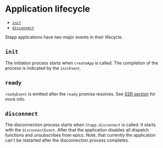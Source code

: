 # Application lifecycle

<!-- START doctoc generated TOC please keep comment here to allow auto update -->
<!-- DON'T EDIT THIS SECTION, INSTEAD RE-RUN doctoc TO UPDATE -->


- [`init`](#init)
- [`disconnect`](#disconnect)

<!-- END doctoc generated TOC please keep comment here to allow auto update -->

Stapp applications have two major events in their lifecycle.

## `init`
The initiation process starts when `createApp` is called. The completion of the process is indicated by the `initEvent`.

## `ready`
`readyEvent` is emitted after the `ready` promise resolves. See [SSR section](/guides/SSR.html) for more info.

## `disconnect`
The disconnection process starts when `Stapp.disconnect` is called. It starts with the `disconnectEvent`.
After that the application disables all dispatch functions and unsubscribes from epics.
Note, that currently the application can't be restarted after the disconnection process completes.
